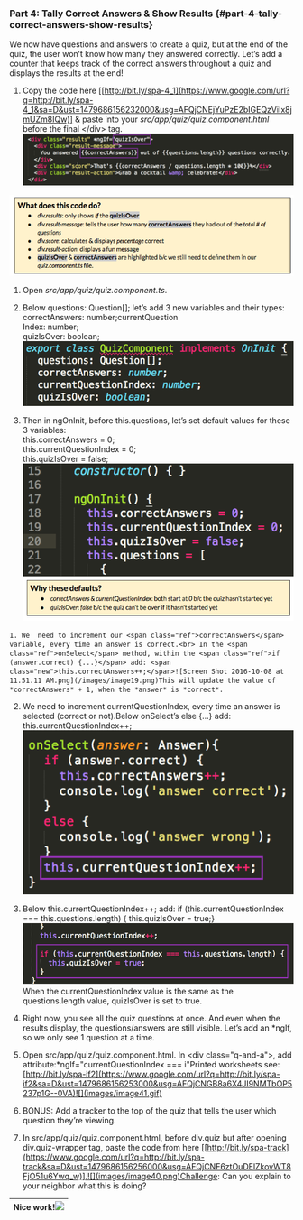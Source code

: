 ### Part 4: Tally Correct Answers &amp; Show Results {#part-4-tally-correct-answers-show-results}

We now have questions and answers to create a quiz, but at the end of the quiz, the user won’t know how many they answered correctly. Let’s add a counter that keeps track of the correct answers throughout a quiz and displays the results at the end!

1.  Copy the code here [[http://bit.ly/spa-4_1](https://www.google.com/url?q=http://bit.ly/spa-4_1&sa=D&ust=1479686156232000&usg=AFQjCNEjYuPzE2bIGEQzViIx8jmUZm8IQw)] &amp; paste into your *src/app/quiz/quiz.component.html* before the final <span class="ref">&lt;/div&gt;</span> tag.![](/images/image16.png)

  ![](/images/22.png)

1.  Open *src/app/quiz/quiz.component.ts*.

  1.  Below <span class="ref">questions: Question[];</span> let’s add 3 new variables and their types: <br><span class="new">correctAnswers: number;currentQuestion</span><br><span class="new">Index: number;</span><br><span class="new">quizIsOver: boolean;</span>![](/images/image35.png)
  2.  Then in ngOnInit, before <span class="ref">this.questions</span>, let’s set default values for these 3 variables:<br><span class="new">this.correctAnswers = 0;</span><br><span class="new">this.currentQuestionIndex = 0;</span><br><span class="new">this.quizIsOver = false;</span>![](/images/image39.png)
![](../images/23.png)

    1. We  need to increment our <span class="ref">correctAnswers</span> variable, every time an answer is correct.<br> In the <span class="ref">onSelect</span> method, within the <span class="ref">if (answer.correct) {...}</span> add: <span class="new">this.correctAnswers++;</span>![Screen Shot 2016-10-08 at 11.51.11 AM.png](/images/image19.png)This will update the value of *correctAnswers* + 1, when the *answer* is *correct*.
  2.  We need to increment <span class="ref">currentQuestionIndex</span>, every time an answer is selected (correct or not).Below <span class="ref">onSelect’s else {...}</span> add: <span class="new">this.currentQuestionIndex++;</span>![Screen Shot 2016-10-08 at 11.54.05 AM.png](/images/image07.png)
  3.  Below <span class="ref">this.currentQuestionIndex++;</span> add: <span class="new">if (this.currentQuestionIndex === this.questions.length) {  this.quizIsOver = true;}</span><br>![Screen Shot 2016-10-07 at 9.49.59 PM.png](/images/image10.png)When the <span class="ref">currentQuestionIndex</span> value is the same as the <span class="ref">questions.length</span> value, <span class="ref">quizIsOver</span> is set to true.

1.  Right now, you see all the quiz questions at once. And even when the results display, the questions/answers are still visible. Let’s add an <span class="ref">*ngIf</span>, so we only see 1 question at a time.

1.  Open src/app/quiz/quiz.component.html. In &lt;div class=&quot;q-and-a&quot;&gt;, add attribute:*ngIf=&quot;currentQuestionIndex === i&quot;Printed worksheets see: [http://bit.ly/spa-if2](https://www.google.com/url?q=http://bit.ly/spa-if2&sa=D&ust=1479686156253000&usg=AFQjCNGB8a6X4JI9NMTbOP5237p1G--0VA)![](images/image41.gif)

1.  BONUS: Add a tracker to the top of the quiz that tells the user which question they’re viewing.

1.  In src/app/quiz/quiz.component.html, before div.quiz but after opening div.quiz-wrapper tag, paste the code from here [[http://bit.ly/spa-track](https://www.google.com/url?q=http://bit.ly/spa-track&sa=D&ust=1479686156256000&usg=AFQjCNF6ztOuDElZkovWT8FjO51u6Ywq_w)].![](images/image40.png)Challenge: Can you explain to your neighbor what this is doing?

| Nice work!![](images/image12.png) |
| --- |